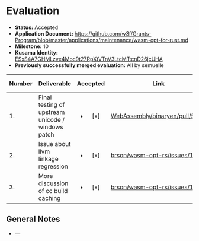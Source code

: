 # Evaluation

- **Status:** Accepted
- **Application Document:** https://github.com/w3f/Grants-Program/blob/master/applications/maintenance/wasm-opt-for-rust.md
- **Milestone:** 10
- **Kusama Identity:** [ESxS4A7GHMLzve4Mbc9t27RpXtVTnV3LtcMTtcnD26jcUHA](https://polkascan.io/pre/kusama/account/ESxS4A7GHMLzve4Mbc9t27RpXtVTnV3LtcMTtcnD26jcUHA)
- **Previously successfully merged evaluation:** All by semuelle

| Number | Deliverable | Accepted | Link | Evaluation Notes |
| ------ | ----------- | :------: | ---- |----------------- |
| 1. | Final testing of upstream unicode / windows patch | <ul><li>[x] </li></ul> | [WebAssembly/binaryen/pull/5671](https://github.com/WebAssembly/binaryen/pull/5671) | — |
| 2. | Issue about llvm linkage regression | <ul><li>[x] </li></ul> | [brson/wasm-opt-rs/issues/154](https://github.com/brson/wasm-opt-rs/issues/154) | — |
| 3. | More discussion of cc build caching | <ul><li>[x] </li></ul> | [brson/wasm-opt-rs/issues/148](https://github.com/brson/wasm-opt-rs/issues/148#issuecomment-1720242399) | — |

## General Notes

- —
